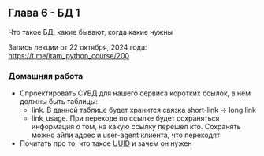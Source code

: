 ## Глава 6 - БД 1
Что такое БД, какие бывают, когда какие нужны

Запись лекции от 22 октября, 2024 года: https://t.me/itam_python_course/200

### Домашняя работа
- Спроектировать СУБД для нашего сервиса коротких ссылок, в нем должны быть таблицы:
    - link. В данной таблице будет хранится связка short-link -> long link
    - link_usage. При переходе по ссылке будет сохраняться информация о том, на какую ссылку перешел кто. Сохранять можно айпи адрес и user-agent клиента, что переходят
- Почитать про то, что такое [UUID](https://en.wikipedia.org/wiki/Universally_unique_identifier) и зачем он нужен
